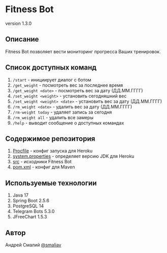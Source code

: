 # Fitness Bot
version 1.3.0
## Описание
Fitness Bot позволяет вести мониторинг прогресса Ваших тренировок.

## Список доступных команд
1. `/start` - инициирует диалог с ботом
2. `/get_weight` - посмотреть вес за последнее время
3. `/get_weight <date>` - посмотреть вес за дату (ДД.ММ.ГГГГ)
4. `/set_weight <weight>` - установить сегодняшний вес
5. `/set_weight <weight> <date>` - установить вес за дату (ДД.ММ.ГГГГ)
6. `/rm_weight <date>` - удалить вес за дату (ДД.ММ.ГГГГ)
7. `/rm-weight today` - удаляет запись за сегодня
8. `/rm_weight all` - удалить все замеры
9. `/help` - выводит сообщение о доступных командах

## Содержимое репозитория
1. [Procfile](Procfile) - конфиг запуска для Heroku
2. [system.properties](system.properties) - определяет версию JDK для Heroku 
3. [src](src) - исходники Fitness Bot
4. [pom.xml](pom.xml) - конфиг для Maven

## Используемые технологии
1. Java 17
2. Spring Boot 2.5.6
3. PostgreSQL 14
4. Telegram Bots 5.3.0
5. JFreeChart 1.5.3

## Автор
Андрей Смалий [@smaliav](http://t.me/smaliav)
